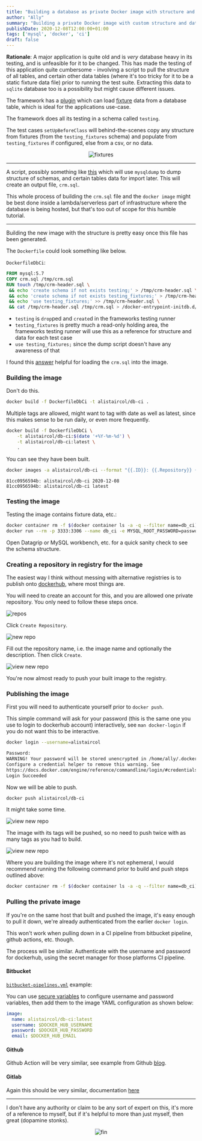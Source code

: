 ```yaml
---
title: "Building a database as private Docker image with structure and data for CI"
author: "Ally"
summary: "Building a private Docker image with custom structure and data, for a legacy app for a slightly easier CI pipeline"
publishDate: 2020-12-08T12:00:00+01:00
tags: ['mysql', 'docker', 'ci']
draft: false
---
```


**Rationale**: A major application is quite old and is *very* database heavy in its testing, and is unfeasible for it to be changed.
This has made the testing of this application quite cumbersome - involving a script to pull the structure of all tables,
and certain other data tables (where it's too tricky for it to be a static fixture data file) prior to running the test suite. Extracting this data to `sqlite` database too is a
possibility but might cause different issues.

The framework has a [plugin](https://github.com/lorenzo/cakephp-fixturize) which can load [fixture](https://phpunit.readthedocs.io/en/9.3/fixtures.html) data from a database table, which is ideal for the applications use-case.

The framework does all its testing in a schema called `testing`.
 
The test cases `setUpBeforeClass` will behind-the-scenes copy any structure from fixtures (from the `testing_fixtures` schema) and populate from `testing_fixtures` if configured, else from a csv, or no data.

<center>

![fixtures](/img/articles/docker-db-ci/fixtures.png)

</center>

---

A script, possibly something like [this](https://gist.github.com/alistaircol/7dac533f056cec38cd19b2571a52e4a0) which will use `mysqldump` to dump structure of schemas, and certain tables data for import later. This will create an output file, `crm.sql`.

This whole process of building the `crm.sql` file and the `docker image` might be best done inside a lambda/serverless part of infrastructure where the database is being hosted, but that's too out of scope for this humble tutorial.

---

Building the new image with the structure is pretty easy once this file has been generated.

The `Dockerfile` could look something like below.

`DockerfileDbCi`:

```dockerfile {hl_lines=[4,5,6,7]}
FROM mysql:5.7
COPY crm.sql /tmp/crm.sql
RUN touch /tmp/crm-header.sql \
 && echo 'create schema if not exists testing;' > /tmp/crm-header.sql \
 && echo 'create schema if not exists testing_fixtures;' > /tmp/crm-header.sql \
 && echo 'use testing_fixtures;' >> /tmp/crm-header.sql \
 && cat /tmp/crm-header.sql /tmp/crm.sql > /docker-entrypoint-initdb.d/crm.sql
```

* `testing` is `drop`ped and `create`d in the frameworks testing runner
* `testing_fixtures` is pretty much a read-only holding area, the frameworks testing runner will use this as a reference for structure and data for each test case 
* `use testing_fixtures;` since the dump script doesn't have any awareness of that

I found this [answer](https://serverfault.com/a/915845/530593) helpful for loading the `crm.sql` into the image.

### Building the image

Don't do this.

```bash
docker build -f DockerfileDbCi -t alistaircol/db-ci .
```

Multiple tags are allowed, might want to tag with date as well as latest, since this makes sense to be run daily, or even more frequently.

```bash
docker build -f DockerfileDbCi \
    -t alistaircol/db-ci:$(date '+%Y-%m-%d') \
    -t alistaircol/db-ci:latest \
    .
```

You can see they have been built.

```bash
docker images -a alistaircol/db-ci --format "{{.ID}}: {{.Repository}} {{.Tag}}"
```

```text
81cc0956594b: alistaircol/db-ci 2020-12-08
81cc0956594b: alistaircol/db-ci latest
```

### Testing the image

Testing the image contains fixture data, etc.:

```bash
docker container rm -f $(docker container ls -a -q --filter name=db_ci) 2>/dev/null
docker run --rm -p 3333:3306 --name db_ci -e MYSQL_ROOT_PASSWORD=password alistaircol/db-ci:latest
```

Open Datagrip or MySQL workbench, etc. for a quick sanity check to see the schema structure.

### Creating a repository in registry for the image

The easiest way I think without messing with alternative registries is to publish onto [dockerhub](https://hub.docker.com), where most things are.

You will need to create an account for this, and you are allowed one private repository. You only need to follow these steps once.

![repos](/img/articles/docker-db-ci/01-dockerhub-repos.png)

Click `Create Repository`.

![new repo](/img/articles/docker-db-ci/02-new-repo.png)

Fill out the repository name, i.e. the image name and optionally the description. Then click `Create`.

![view new repo](/img/articles/docker-db-ci/03-view-empty-repo.png)

You're now almost ready to push your built image to the registry.

### Publishing the image

First you will need to authenticate yourself prior to `docker push`.

This simple command will ask for your password (this is the same one you use to login to dockerhub account) interactively, see `man docker-login` if you do not want this to be interactive.

```bash
docker login --username=alistaircol

Password: 
WARNING! Your password will be stored unencrypted in /home/ally/.docker/config.json.
Configure a credential helper to remove this warning. See
https://docs.docker.com/engine/reference/commandline/login/#credentials-store
Login Succeeded
```

Now we will be able to push.

```bash
docker push alistaircol/db-ci
```

It might take some time.

![view new repo](/img/articles/docker-db-ci/04-docker-push.png)

The image with its tags will be pushed, so no need to push twice with as many tags as you had to build.

![view new repo](/img/articles/docker-db-ci/05-dockerhub-tags.png)

Where you are building the image where it's not ephemeral, I would recommend running the following command prior to build and push steps outlined above:

```bash
docker container rm -f $(docker container ls -a -q --filter name=db_ci) 2>/dev/null
```

### Pulling the private image

If you're on the same host that built and pushed the image, it's easy enough to pull it down, we're already authenticated from the earlier `docker login`.

This won't work when pulling down in a CI pipeline from bitbucket pipeline, github actions, etc. though.

The process will be similar. Authenticate with the username and password for dockerhub, using the secret manager for those platforms CI pipeline.

#### Bitbucket

[`bitbucket-pipelines.yml`](https://support.atlassian.com/bitbucket-cloud/docs/use-docker-images-as-build-environments/) example:

You can use [secure variables](https://confluence.atlassian.com/bitbucket/variables-in-pipelines-794502608.html) to configure username and password variables, then add them to the image YAML configuration as shown below:

```yaml
image:
  name: alistaircol/db-ci:latest
  username: $DOCKER_HUB_USERNAME
  password: $DOCKER_HUB_PASSWORD
  email: $DOCKER_HUB_EMAIL
```

#### Github

Github Action will be very similar, see example from Github [blog](https://github.blog/changelog/2020-09-24-github-actions-private-registry-support-for-job-and-service-containers/).

#### Gitlab

Again this should be very similar, documentation [here](https://docs.gitlab.com/ee/ci/docker/using_docker_images.html#define-an-image-from-a-private-container-registry)

---

I don't have any authority or claim to be any sort of expert on this, it's more of a reference to myself, but if it's helpful to more than just myself, then great (dopamine stonks).

<center>

![fin](/img/articles/docker-db-ci/00-fin.jpg)

</center>

